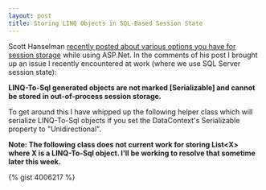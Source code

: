 ```yaml
--- 
layout: post
title: Storing LINQ Objects in SQL-Based Session State
---
```


Scott Hanselman [recently posted about various options you have for session storage](http://www.hanselman.com/blog/TroubleshootingExpiredASPNETSessionStateAndYourOptions.aspx) while using ASP.Net. In the comments of his post I brought up an issue I recently encountered at work (where we use SQL Server session state):

**LINQ-To-Sql generated objects are not marked [Serializable] and cannot be stored in out-of-process session storage.**

To get around this I have whipped up the following helper class which will serialize LINQ-To-Sql objects if you set the DataContext's Serializable property to "Unidirectional".

**Note: The following class does not current work for storing List&lt;X&gt; where X is a LINQ-To-Sql object. I'll be working to resolve that sometime later this week.**
 
{% gist 4006217 %}